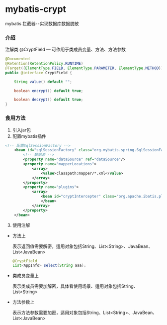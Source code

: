# mybatis-crypt
mybatis 拦截器--实现数据库数据脱敏



### 介绍

注解类 @CryptField — 可作用于类成员变量、方法、方法参数

```java
@Documented
@Retention(RetentionPolicy.RUNTIME)
@Target({ElementType.FIELD, ElementType.PARAMETER, ElementType.METHOD})
public @interface CryptField {

    String value() default "";

    boolean encrypt() default true;

    boolean decrypt() default true;
}
```





### 食用方法

1. 引入jar包
2. 配置mybatis插件

```xml
<!-- 配置SqlSessionFactory -->
    <bean id="sqlSessionFactory" class="org.mybatis.spring.SqlSessionFactoryBean">
        <!-- 数据源 -->
        <property name="dataSource" ref="dataSource"/>
        <property name="mapperLocations">
            <array>
                <value>classpath:mapper/*.xml</value>
            </array>
        </property>
        <property name="plugins">
            <array>
                <bean id="cryptIntercepter" class="org.apache.ibatis.plugin.CryptIntercepter">
                </bean>
            </array>
        </property>
    </bean>
```

3. 使用注解
- 方法上

  表示返回值需要解密，适用对象包括String、List&lt;String>、JavaBean、List&lt;JavaBean>

  ```java
  @CryptField
  List<AppInfo> select(String aaa);
  ```

- 类成员变量上

  表示类成员需要加解密，具体看使用场景、适用对象包括String、List&lt;String>

- 方法参数上

  表示方法参数需要加密，适用对象包括String、List&lt;String>、JavaBean、List&lt;JavaBean>
